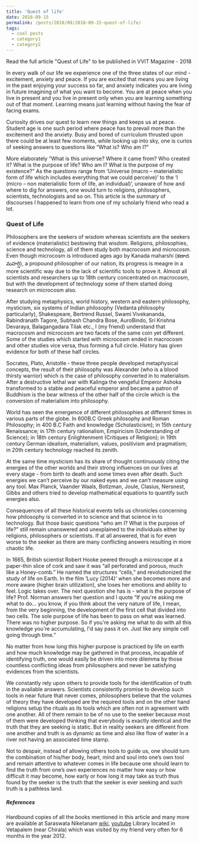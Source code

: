 ```yaml
---
title: 'Quest of life'
date: 2018-09-15
permalink: /posts/2018/09/2018-09-15-quest-of-life/
tags:
  - cool posts
  - category1
  - category2
---
```


Read the full article "Quest of Life" to be published in VVIT Magazine - 2018

In every walk of our life we experience one of the three states of our mind - excitement, anxiety and peace. If you are excited that means you are living in the past enjoying your success so far, and anxiety indicates you are living in future imagining of what you want to become. You are at peace when you live in present and you live in present only when you are learning something out of that moment. Learning means just learning without having the fear of facing exams.

Curiosity drives our quest to learn new things and keeps us at peace. Student age is one such period where peace has to prevail more than the excitement and the anxiety. Busy and bored of curriculum thrusted upon there could be at least few moments, while looking up into sky, one is curios of seeking answers to questions like “What is? Who am I?”

More elaborately “What is this universe? Where it came from? Who created it? What is the purpose of life? Who am I? What is the purpose of my existence?” As the questions range from ‘Universe (macro – materialistic form of life which includes everything that we could perceive)’ to the ‘I (micro – non materialistic form of life, an individual)’, unaware of how and where to dig for answers, one would turn to religions, philosophers, scientists, technologists and so on. This article is the summary of discourses I happened to learn from one of my scholarly  friend who read a lot.

### Quest of Life

Philosophers are the seekers of wisdom whereas scientists are the seekers of evidence (materialistic) bestowing that wisdom. Religions, philosophies, science and technology, all of them study both macrocosm and microcosm. Even though microcosm is introduced ages ago by Kanada maharshi (కణాద  మహర్షి), a propound philosopher of our nation, its progress is meagre in a more scientific way due to the lack of scientific tools to prove it.  Almost all scientists and researchers up to 18th century concentrated on macrocosm, but with the development of technology some of them started doing research on microcosm also.

After studying metaphysics, world history, western and eastern philosophy, mysticism, six systems of Indian philosophy (Vedanta philosophy particularly), Shakespeare, Bertrend Russel, Swami Vivekananda, Rabindranath Tagore, Subhash Chandra Bose, AuroBindo, Sri Krishna Devaraya, Balagangadara Tilak etc., I (my friend) understand that macrocosm and microcosm are two facets of the same coin yet different. Some of the studies which started with microcosm ended in macrocosm and other studies vice versa, thus forming a full circle. History has given evidence for both of these half circles.

Socrates, Plato, Aristotle - these three people developed metaphysical concepts, the result of their philosophy was Alexander (who is a blood thirsty warrior) which is the case of philosophy converted in to materialism. After a destructive lethal war with Kalinga the vengeful Emperor Ashoka transformed to a stable and peaceful emperor and became a patron of Buddhism is the bear witness of the other half of the circle which is the conversion of materialism into philosophy.

World has seen the emergence of different philosophies at different times in various parts of the globe. In 600B.C Greek philosophy and Roman Philosophy; in 400 B.C Faith and knowledge (Scholasticism); in 15th century Renaissance; in 17th century rationalism, Empiricism (Understanding of Science); in 18th century Enlightenment (Critiques of Religion); in 19th century German idealism, materialism, values, positivism and pragmatism; in 20th century technology reached its zenith.

At the same time mysticism has its share of thought continuously citing the energies of the other worlds and their strong influences on our lives at every stage - from birth to death and some times even after death. Such energies we can’t perceive by our naked eyes and we can’t measure using any tool. Max Planck, Vaander Waals, Botlzman, Joule, Clasius, Nersnest, Gibbs and others tried to develop mathematical equations to quantify such energies also.

Consequences of all these historical events tells us chronicles concerning how philosophy is converted in to science and that science in to technology. But those basic questions “who am I? What is the purpose of life?” still remain unanswered and unexplained to the individuals either by religions, philosophers or scientists. If at all answered, that is for even worse to the seeker as there are many conflicting answers resulting in more chaotic life.

In 1665, British scientist Robert Hooke peered through a microscope at a paper-thin slice of cork and saw it was “all perforated and porous, much like a Honey-comb.” He named the structures “cells,” and revolutionized the study of life on Earth. In the film ‘Lucy (2014)’ when she becomes more and more aware (higher brain utilization), she loses her emotions and ability to feel. Logic takes over. The next question she has is - what is the purpose of life? Prof. Norman answers her question and I quote “If you're asking me what to do... you know, if you think about the very nature of life, I mean, from the very beginning, the development of the first cell that divided into two cells. The sole purpose of life has been to pass on what was learned. There was no higher purpose. So if you're asking me what to do with all this knowledge you're accumulating, I'd say pass it on. Just like any simple cell going through time.”

No matter from how long this higher purpose is practiced by life on earth and how much knowledge may be gathered in that process, incapable of identifying truth, one would easily be driven into more dilemma by those countless conflicting ideas from philosophers and never be satisfying evidences from the scientists.

We constantly rely upon others to provide tools for the identification of truth in the available answers.  Scientists consistently promise to develop such tools in near future that never comes, philosophers believe that the volumes of theory they have developed are the required tools and on the other hand religions setup the rituals as its tools which are often not in agreement with one another. All of them remain to be of no use to the seeker because most of them were developed thinking that everybody is exactly identical and the truth that they are seeking is static. But in reality seekers are different from one another and truth is as dynamic as time and also like flow of water in a river not having an associated time stamp.

Not to despair, instead of allowing others tools to guide us, one should turn the combination of his/her body, heart, mind and soul into one’s own tool and remain attentive to whatever comes in life because one should learn to find the truth from one’s own experiences no matter how easy or how difficult it may become, how early or how long it may take as truth thus found by the seeker is the truth that the seeker is ever seeking and such truth is a pathless land.

##### References 

Hardbound copies of all the books mentioned in this article and many more are available at Saraswata Niketanam [wiki](https://en.wikipedia.org/wiki/Saraswata_Niketanam), [youtube](https://www.youtube.com/watch?v=jAox1PMl03M) Library located in Vetapalem (near Chirala) which was visited by my friend very often for 6 months in the year 2012.
